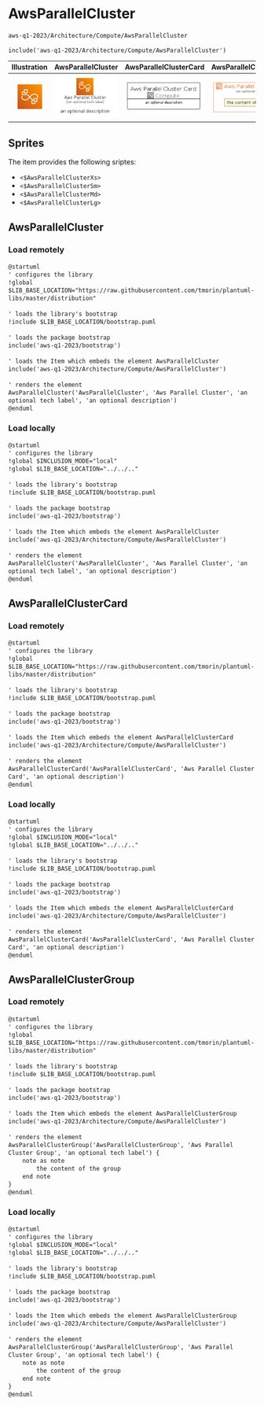# AwsParallelCluster


```text
aws-q1-2023/Architecture/Compute/AwsParallelCluster
```

```text
include('aws-q1-2023/Architecture/Compute/AwsParallelCluster')
```



| Illustration | AwsParallelCluster | AwsParallelClusterCard | AwsParallelClusterGroup |
| :---: | :---: | :---: | :---: |
| ![illustration for Illustration](../../../aws-q1-2023/Architecture/Compute/AwsParallelCluster.png) | ![illustration for AwsParallelCluster](../../../aws-q1-2023/Architecture/Compute/AwsParallelCluster.Local.png) | ![illustration for AwsParallelClusterCard](../../../aws-q1-2023/Architecture/Compute/AwsParallelClusterCard.Local.png) | ![illustration for AwsParallelClusterGroup](../../../aws-q1-2023/Architecture/Compute/AwsParallelClusterGroup.Local.png) |



## Sprites
The item provides the following sriptes:

- `<$AwsParallelClusterXs>`
- `<$AwsParallelClusterSm>`
- `<$AwsParallelClusterMd>`
- `<$AwsParallelClusterLg>`





## AwsParallelCluster

### Load remotely
```plantuml
@startuml
' configures the library
!global $LIB_BASE_LOCATION="https://raw.githubusercontent.com/tmorin/plantuml-libs/master/distribution"

' loads the library's bootstrap
!include $LIB_BASE_LOCATION/bootstrap.puml

' loads the package bootstrap
include('aws-q1-2023/bootstrap')

' loads the Item which embeds the element AwsParallelCluster
include('aws-q1-2023/Architecture/Compute/AwsParallelCluster')

' renders the element
AwsParallelCluster('AwsParallelCluster', 'Aws Parallel Cluster', 'an optional tech label', 'an optional description')
@enduml
```

### Load locally
```plantuml
@startuml
' configures the library
!global $INCLUSION_MODE="local"
!global $LIB_BASE_LOCATION="../../.."

' loads the library's bootstrap
!include $LIB_BASE_LOCATION/bootstrap.puml

' loads the package bootstrap
include('aws-q1-2023/bootstrap')

' loads the Item which embeds the element AwsParallelCluster
include('aws-q1-2023/Architecture/Compute/AwsParallelCluster')

' renders the element
AwsParallelCluster('AwsParallelCluster', 'Aws Parallel Cluster', 'an optional tech label', 'an optional description')
@enduml
```

## AwsParallelClusterCard

### Load remotely
```plantuml
@startuml
' configures the library
!global $LIB_BASE_LOCATION="https://raw.githubusercontent.com/tmorin/plantuml-libs/master/distribution"

' loads the library's bootstrap
!include $LIB_BASE_LOCATION/bootstrap.puml

' loads the package bootstrap
include('aws-q1-2023/bootstrap')

' loads the Item which embeds the element AwsParallelClusterCard
include('aws-q1-2023/Architecture/Compute/AwsParallelCluster')

' renders the element
AwsParallelClusterCard('AwsParallelClusterCard', 'Aws Parallel Cluster Card', 'an optional description')
@enduml
```

### Load locally
```plantuml
@startuml
' configures the library
!global $INCLUSION_MODE="local"
!global $LIB_BASE_LOCATION="../../.."

' loads the library's bootstrap
!include $LIB_BASE_LOCATION/bootstrap.puml

' loads the package bootstrap
include('aws-q1-2023/bootstrap')

' loads the Item which embeds the element AwsParallelClusterCard
include('aws-q1-2023/Architecture/Compute/AwsParallelCluster')

' renders the element
AwsParallelClusterCard('AwsParallelClusterCard', 'Aws Parallel Cluster Card', 'an optional description')
@enduml
```

## AwsParallelClusterGroup

### Load remotely
```plantuml
@startuml
' configures the library
!global $LIB_BASE_LOCATION="https://raw.githubusercontent.com/tmorin/plantuml-libs/master/distribution"

' loads the library's bootstrap
!include $LIB_BASE_LOCATION/bootstrap.puml

' loads the package bootstrap
include('aws-q1-2023/bootstrap')

' loads the Item which embeds the element AwsParallelClusterGroup
include('aws-q1-2023/Architecture/Compute/AwsParallelCluster')

' renders the element
AwsParallelClusterGroup('AwsParallelClusterGroup', 'Aws Parallel Cluster Group', 'an optional tech label') {
    note as note
        the content of the group
    end note
}
@enduml
```

### Load locally
```plantuml
@startuml
' configures the library
!global $INCLUSION_MODE="local"
!global $LIB_BASE_LOCATION="../../.."

' loads the library's bootstrap
!include $LIB_BASE_LOCATION/bootstrap.puml

' loads the package bootstrap
include('aws-q1-2023/bootstrap')

' loads the Item which embeds the element AwsParallelClusterGroup
include('aws-q1-2023/Architecture/Compute/AwsParallelCluster')

' renders the element
AwsParallelClusterGroup('AwsParallelClusterGroup', 'Aws Parallel Cluster Group', 'an optional tech label') {
    note as note
        the content of the group
    end note
}
@enduml
```

